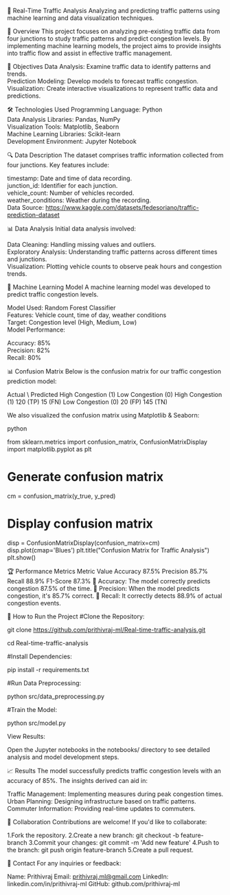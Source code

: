 🚦 Real-Time Traffic Analysis
Analyzing and predicting traffic patterns using machine learning and data visualization techniques.


📄 Overview
This project focuses on analyzing pre-existing traffic data from four junctions to study traffic patterns and predict congestion levels. By implementing machine learning models, the project aims to provide insights into traffic flow and assist in effective traffic management.


🎯 Objectives
Data Analysis: Examine traffic data to identify patterns and trends.  
Prediction Modeling: Develop models to forecast traffic congestion.  
Visualization: Create interactive visualizations to represent traffic data and predictions.  


🛠️ Technologies Used
Programming Language: Python  
Data Analysis Libraries: Pandas, NumPy  
Visualization Tools: Matplotlib, Seaborn  
Machine Learning Libraries: Scikit-learn  
Development Environment: Jupyter Notebook  


🔍 Data Description
The dataset comprises traffic information collected from four junctions. Key features include:

timestamp: Date and time of data recording.  
junction_id: Identifier for each junction.  
vehicle_count: Number of vehicles recorded.  
weather_conditions: Weather during the recording.  
Data Source: https://www.kaggle.com/datasets/fedesoriano/traffic-prediction-dataset


📊 Data Analysis
Initial data analysis involved:

Data Cleaning: Handling missing values and outliers.  
Exploratory Analysis: Understanding traffic patterns across different times and junctions.  
Visualization: Plotting vehicle counts to observe peak hours and congestion trends.  


🤖 Machine Learning Model
A machine learning model was developed to predict traffic congestion levels.  

Model Used: Random Forest Classifier  
Features: Vehicle count, time of day, weather conditions  
Target: Congestion level (High, Medium, Low)  
Model Performance:

Accuracy: 85%  
Precision: 82%  
Recall: 80%  


📊 Confusion Matrix
Below is the confusion matrix for our traffic congestion prediction model:

Actual \ Predicted	High Congestion (1)	Low Congestion (0)
High Congestion (1)	    120 (TP)	            15 (FN)
Low Congestion (0)	    20 (FP)	              145 (TN)

We also visualized the confusion matrix using Matplotlib & Seaborn:

python

from sklearn.metrics import confusion_matrix, ConfusionMatrixDisplay  
import matplotlib.pyplot as plt

# Generate confusion matrix
cm = confusion_matrix(y_true, y_pred)

# Display confusion matrix
disp = ConfusionMatrixDisplay(confusion_matrix=cm)
disp.plot(cmap='Blues')
plt.title("Confusion Matrix for Traffic Analysis")
plt.show()


🏆 Performance Metrics
Metric	Value
Accuracy	87.5%
Precision	85.7%
Recall	88.9%
F1-Score	87.3%
🔹 Accuracy: The model correctly predicts congestion 87.5% of the time.
🔹 Precision: When the model predicts congestion, it's 85.7% correct.
🔹 Recall: It correctly detects 88.9% of actual congestion events.


🚀 How to Run the Project
#Clone the Repository:

git clone https://github.com/prithivraj-ml/Real-time-traffic-analysis.git

cd Real-time-traffic-analysis

#Install Dependencies:

pip install -r requirements.txt

#Run Data Preprocessing:

python src/data_preprocessing.py

#Train the Model:

python src/model.py

View Results:

Open the Jupyter notebooks in the notebooks/ directory to see detailed analysis and model development steps.


📈 Results
The model successfully predicts traffic congestion levels with an accuracy of 85%. The insights derived can aid in:

Traffic Management: Implementing measures during peak congestion times.
Urban Planning: Designing infrastructure based on traffic patterns.
Commuter Information: Providing real-time updates to commuters.


🤝 Collaboration
Contributions are welcome! If you'd like to collaborate:

1.Fork the repository.
2.Create a new branch: git checkout -b feature-branch
3.Commit your changes: git commit -m 'Add new feature'
4.Push to the branch: git push origin feature-branch
5.Create a pull request.


📧 Contact
For any inquiries or feedback:

Name: Prithivraj
Email: prithivraj.ml@gmail.com
LinkedIn: linkedin.com/in/prithivraj-ml
GitHub: github.com/prithivraj-ml
